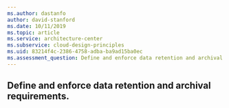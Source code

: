 ```yaml
---
ms.author: dastanfo
author: david-stanford
ms.date: 10/11/2019
ms.topic: article
ms.service: architecture-center
ms.subservice: cloud-design-principles
ms.uid: 83214f4c-2386-4758-adba-ba9ad15ba0ec
ms.assessment_question: Define and enforce data retention and archival requirements.
---
```

## Define and enforce data retention and archival requirements.



